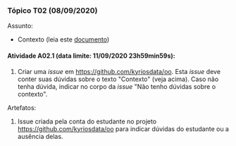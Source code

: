 
### Tópico T02 (**08/09/2020**)

Assunto: 
- Contexto (leia este [documento](../media/contexto-poo.pdf))

#### Atividade A02.1 (data limite: **11/09/2020 23h59min59s**):
1. Criar uma _issue_ em https://github.com/kyriosdata/oo. Esta _issue_ deve conter suas dúvidas sobre o texto "Contexto" (veja acima). 
Caso não tenha dúvida, indicar no corpo da _issue_ "Não tenho dúvidas sobre o contexto".
   
Artefatos: 

1. Issue criada pela conta do estudante no projeto https://github.com/kyriosdata/oo para indicar dúvidas do estudante ou a ausência delas.
